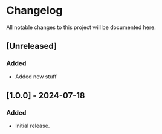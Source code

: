 # Changelog

All notable changes to this project will be documented here.

## [Unreleased]
### Added
- Added new stuff

## [1.0.0] - 2024-07-18
### Added
- Initial release.

